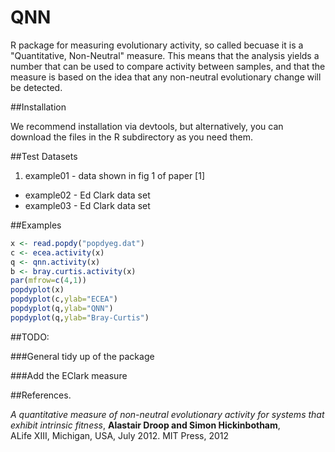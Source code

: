 # QNN
R package for measuring evolutionary activity, so called becuase it is a "Quantitative, Non-Neutral" measure. This means that the analysis yields a number that can be used to compare activity between samples, and that the measure is based on the idea that any non-neutral evolutionary change will be detected. 


##Installation

We recommend installation via devtools, but alternatively, you can download the files in the R subdirectory as you need them.



##Test Datasets

1. example01 - data shown in fig 1 of paper [1]
- example02 - Ed Clark data set
- example03 - Ed Clark data set

##Examples

```R
x <- read.popdy("popdyeg.dat")
c <- ecea.activity(x)
q <- qnn.activity(x)
b <- bray.curtis.activity(x)
par(mfrow=c(4,1))
popdyplot(x)
popdyplot(c,ylab="ECEA")
popdyplot(q,ylab="QNN")
popdyplot(q,ylab="Bray-Curtis")
```


##TODO:

###General tidy up of the package



###Add the EClark measure


##References.

*A quantitative measure of non-neutral evolutionary activity for systems that exhibit intrinsic fitness*,
**Alastair Droop and Simon Hickinbotham**,  
ALife XIII, Michigan, USA, July 2012. MIT Press, 2012
